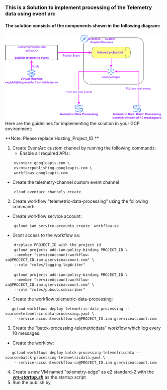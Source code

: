 ### This is a Solution to implement  processing of the Telemetry data  using event arc
#### The solution consists of the components shown in the following diagram:
![solution high level blueprint](Telemetric-data-processing.png)
Here are the guidelines for implementing the solution in your GCP environment:

**Note: Please replace Hosting_Project_ID **

1. Create EventArc custom channel  by running the following commands:
   - Enable all required APIs:
``` gcloud services enable  \
    eventarc.googleapis.com \
    eventarcpublishing.googleapis.com \
    workflows.googleapis.com
   ```
- Create the telemetry-channel custom event channel
```
    cloud eventarc channels create 
```
2. Create workflow "telemetric-data-processing" using the following command:
- Create workflow service account:
```
    gcloud iam service-accounts create  workflow-sa
```
- Grant access to the workflow sa:
```
    #replace PROJECT_ID with the project id
    gcloud projects add-iam-policy-binding PROJECT_ID \
    --member "serviceAccount:workflow-sa@PROJECT_ID.iam.gserviceaccount.com" \
    --role "roles/logging.logWriter"
    
    gcloud projects add-iam-policy-binding PROJECT_ID \
    --member "serviceAccount:workflow-sa@PROJECT_ID.iam.gserviceaccount.com" \
    --role "roles/pubsub.subscriber"
```
- Create the workflow telemetric-data-processing:
```
   gcloud workflows deploy telemetric-data-processing --source=telemetric-data-processing.yaml \
    --service-account=workflow-sa@PROJECT_ID.iam.gserviceaccount.com
```
3. Create the "batck-processing-telemetricdata" workflow which log every 10 messages:
- Create the worklow:
```
   gcloud workflows deploy batck-processing-telemetricdata --source=batck-processing-telemetricdata.yaml \
    --service-account=workflow-sa@PROJECT_ID.iam.gserviceaccount.com
```
4. Create a new VM named "telemetry-edge" as e2 standard-2 with the  ***[vm-startup.sh](vm-startup.sh)*** as the startup script
5. Run the publish by 